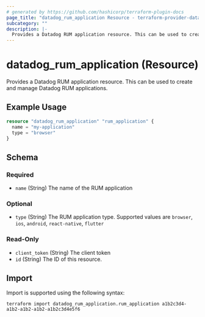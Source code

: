 ```yaml
---
# generated by https://github.com/hashicorp/terraform-plugin-docs
page_title: "datadog_rum_application Resource - terraform-provider-datadog"
subcategory: ""
description: |-
  Provides a Datadog RUM application resource. This can be used to create and manage Datadog RUM applications.
---
```


# datadog_rum_application (Resource)

Provides a Datadog RUM application resource. This can be used to create and manage Datadog RUM applications.

## Example Usage

```terraform
resource "datadog_rum_application" "rum_application" {
  name = "my-application"
  type = "browser"
}
```

<!-- schema generated by tfplugindocs -->
## Schema

### Required

- `name` (String) The name of the RUM application

### Optional

- `type` (String) The RUM application type. Supported values are `browser`, `ios`, `android`, `react-native`, `flutter`

### Read-Only

- `client_token` (String) The client token
- `id` (String) The ID of this resource.

## Import

Import is supported using the following syntax:

```shell
terraform import datadog_rum_application.rum_application a1b2c3d4-a1b2-a1b2-a1b2-a1b2c3d4e5f6
```
